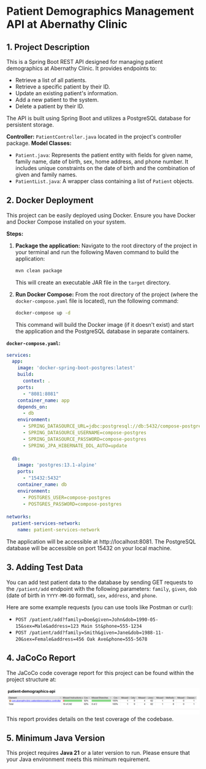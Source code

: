 # Patient Demographics Management API at Abernathy Clinic

## 1. Project Description

This is a Spring Boot REST API designed for managing patient demographics at Abernathy Clinic. It provides endpoints to:

- Retrieve a list of all patients.
- Retrieve a specific patient by their ID.
- Update an existing patient's information.
- Add a new patient to the system.
- Delete a patient by their ID.

The API is built using Spring Boot and utilizes a PostgreSQL database for persistent storage.

**Controller:** `PatientController.java` located in the project's controller package.
**Model Classes:**
- `Patient.java`: Represents the patient entity with fields for given name, family name, date of birth, sex, home address, and phone number. It includes unique constraints on the date of birth and the combination of given and family names.
- `PatientList.java`: A wrapper class containing a list of `Patient` objects.

## 2. Docker Deployment

This project can be easily deployed using Docker. Ensure you have Docker and Docker Compose installed on your system.

**Steps:**

1.  **Package the application:** Navigate to the root directory of the project in your terminal and run the following Maven command to build the application:
    ```bash
    mvn clean package
    ```
    This will create an executable JAR file in the `target` directory.

2.  **Run Docker Compose:** From the root directory of the project (where the `docker-compose.yaml` file is located), run the following command:
    ```bash
    docker-compose up -d
    ```
    This command will build the Docker image (if it doesn't exist) and start the application and the PostgreSQL database in separate containers.

**`docker-compose.yaml`:**
```yaml
services:
  app:
    image: 'docker-spring-boot-postgres:latest'
    build:
      context: .
    ports:
      - "8081:8081"
    container_name: app
    depends_on:
      - db
    environment:
      - SPRING_DATASOURCE_URL=jdbc:postgresql://db:5432/compose-postgres
      - SPRING_DATASOURCE_USERNAME=compose-postgres
      - SPRING_DATASOURCE_PASSWORD=compose-postgres
      - SPRING_JPA_HIBERNATE_DDL_AUTO=update

  db:
    image: 'postgres:13.1-alpine'
    ports:
      - "15432:5432"
    container_name: db
    environment:
      - POSTGRES_USER=compose-postgres
      - POSTGRES_PASSWORD=compose-postgres

networks:
  patient-services-network:
    name: patient-services-network

```
The application will be accessible at http://localhost:8081. The PostgreSQL database will be accessible on port 15432 on your local machine.


## 3. Adding Test Data

You can add test patient data to the database by sending GET requests to the `/patient/add` endpoint with the following parameters: `family`, `given`, `dob` (date of birth in `YYYY-MM-DD` format), `sex`, `address`, and `phone`.

Here are some example requests (you can use tools like Postman or curl):

- `POST /patient/add?family=Doe&given=John&dob=1990-05-15&sex=Male&address=123 Main St&phone=555-1234`
- `POST /patient/add?family=Smith&given=Jane&dob=1988-11-20&sex=Female&address=456 Oak Ave&phone=555-5678`

## 4. JaCoCo Report

The JaCoCo code coverage report for this project can be found within the project structure at:

![Code Coverage](src/main/resources/templates/patient-demogrpahic-api%20jacoco%20report.png)
This report provides details on the test coverage of the codebase.

## 5. Minimum Java Version

This project requires **Java 21** or a later version to run. Please ensure that your Java environment meets this minimum requirement.